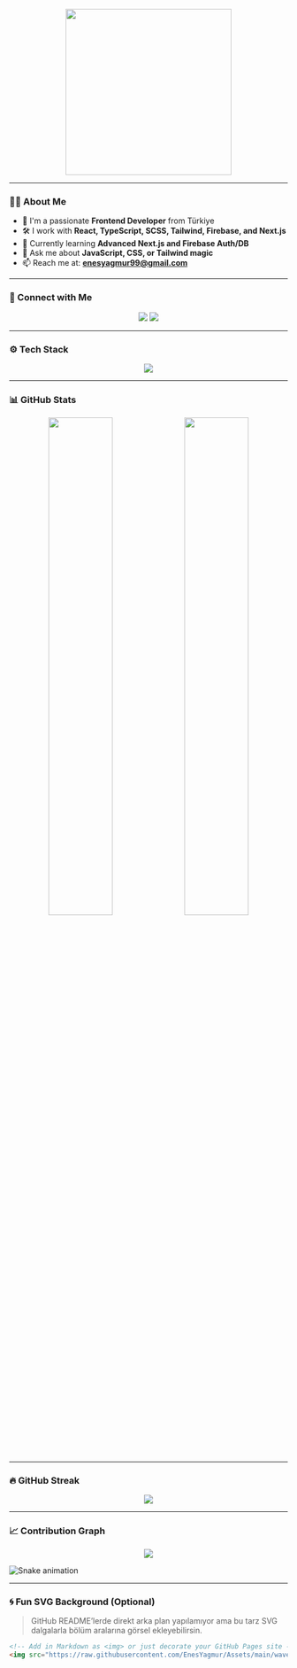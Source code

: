 

<p align="center">
  <img src="https://media.giphy.com/media/qgQUggAC3Pfv687qPC/giphy.gif" width="300" />
</p>

---

### 🧑‍💻 About Me

- 🚀 I'm a passionate **Frontend Developer** from Türkiye  
- 🛠️ I work with **React, TypeScript, SCSS, Tailwind, Firebase, and Next.js**  
- 🌱 Currently learning **Advanced Next.js and Firebase Auth/DB**  
- 💬 Ask me about **JavaScript, CSS, or Tailwind magic**  
- 📫 Reach me at: **enesyagmur99@gmail.com**  

---

### 🔗 Connect with Me

<p align="center">
  <a href="mailto:enesyagmur99@gmail.com"><img src="https://img.shields.io/badge/Gmail-EA4335?style=for-the-badge&logo=gmail&logoColor=white"/></a>
  <a href="https://www.linkedin.com/in/enes-ya%C4%9Fmur-4b6201249/" target="_blank"><img src="https://img.shields.io/badge/LinkedIn-0A66C2?style=for-the-badge&logo=linkedin&logoColor=white"/></a>
</p>

---

### ⚙️ Tech Stack

<p align="center">
  <img src="https://skillicons.dev/icons?i=html,css,scss,tailwind,js,ts,react,nextjs,firebase" />
</p>

---

### 📊 GitHub Stats

<p align="center">
  <img src="https://github-readme-stats.vercel.app/api?username=enesyagmur&show_icons=true&theme=radical" width="48%"/>
  <img src="https://github-readme-stats.vercel.app/api/top-langs/?username=enesyagmur&layout=compact&theme=radical" width="48%" />
</p>

---

### 🔥 GitHub Streak

<p align="center">
  <img src="https://github-readme-streak-stats.herokuapp.com/?user=enesyagmur&theme=radical" />
</p>

---

### 📈 Contribution Graph

<p align="center">
  <img src="https://github-contribution-grid.vercel.app/api?username=enesyagmur&bg=radial-gradient(circle,%23000000,%230f2027)" />
</p>

![Snake animation](https://github.com/enesyagmur/enesyagmur/blob/output/github-contribution-grid-snake.svg)


---

### 🌀 Fun SVG Background (Optional)

> GitHub README’lerde direkt arka plan yapılamıyor ama bu tarz SVG dalgalarla bölüm aralarına görsel ekleyebilirsin.

```html
<!-- Add in Markdown as <img> or just decorate your GitHub Pages site -->
<img src="https://raw.githubusercontent.com/EnesYagmur/Assets/main/wave.svg" />
